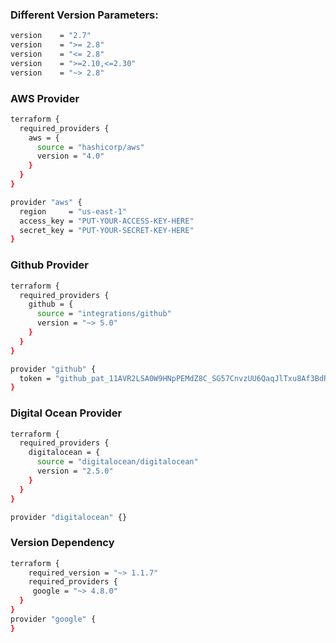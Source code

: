 ### Different Version Parameters:
```sh
version    = "2.7"
version    = ">= 2.8"
version    = "<= 2.8"
version    = ">=2.10,<=2.30"
version    = "~> 2.8"
```

### AWS Provider
```sh
terraform {
  required_providers {
    aws = {
      source = "hashicorp/aws"
      version = "4.0"
    }
  }
}

provider "aws" {
  region     = "us-east-1"
  access_key = "PUT-YOUR-ACCESS-KEY-HERE"
  secret_key = "PUT-YOUR-SECRET-KEY-HERE"
}
```

### Github Provider
```sh
terraform {
  required_providers {
    github = {
      source = "integrations/github"
      version = "~> 5.0"
    }
  }
}

provider "github" {
  token = "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"
}
```

### Digital Ocean Provider
```sh
terraform {
  required_providers {
    digitalocean = {
      source = "digitalocean/digitalocean"
      version = "2.5.0"
    }
  }
}

provider "digitalocean" {}
```

### Version Dependency
```sh
terraform {
    required_version = "~> 1.1.7" 
    required_providers {
     google = "~> 4.8.0"
  }
}
provider "google" {
}
```